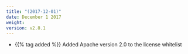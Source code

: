 ```yaml
---
title: "(2017-12-01)"
date: December 1 2017
weight:
version: v2.8.1
---
```

- {{% tag added %}} Added Apache version 2.0 to the license whitelist
